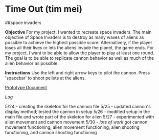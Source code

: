 # Time Out (tim mei)

##space invaders

**Objective**
For my project, I wanted to recreate space invaders. The main objective of Space Invaders is to destroy as many waves of aliens as possible to achieve the highest possible score. Alternatively, if the player loses all their lives or lets the aliens invade the planet, the game ends. For my project, I want to be able to allow the player to play at least one round. The goal is to be able to replicate cannon behavior as well as much of the alien behavior as possible. 

**Instructions**
Use the left and right arrow keys to pilot the cannon. Press 'spacebar' to shoot pellets at the aliens.

[Prototype Document](https://docs.google.com/document/d/11_JpabYqUISPBUm-nMWko9OeEPJgHzp7g-6x7ChPbeA/edit?usp=sharing)

*Log*

5/24 - creating the skeleton for the cannon file
5/25 - updated cannon's display method; tested the cannon in setup
5/26 - modified setup in the main file and wrote part of the skeleton for alien
5/27 - experimented with alien movement and cannon movement
5/30 - *lots of work* got cannon movement functioning, alien movement functioning, alien shooting functioning, and cannon shooting functioning
